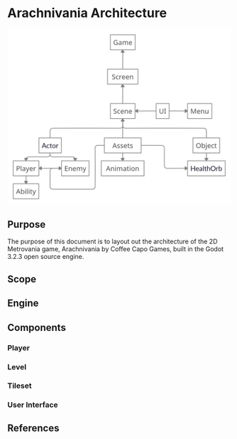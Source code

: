 # Arachnivania Architecture

![Arachnivania Architecture](https://github.com/IUS-CS/project-coffee-capo-games/blob/architectureRGv1/src/assets/ScreenShots/Arachnivania_Architecture.png)

## Purpose

The purpose of this document is to layout out the architecture of the 2D Metrovania game, Arachnivania by Coffee Capo Games, built in the Godot 3.2.3 open source engine.

## Scope

## Engine

## Components

### Player

### Level

### Tileset

### User Interface

## References
